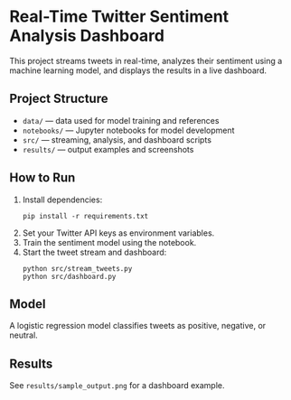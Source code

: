 # Real-Time Twitter Sentiment Analysis Dashboard

This project streams tweets in real-time, analyzes their sentiment using a machine learning model, and displays the results in a live dashboard.

## Project Structure

- `data/` — data used for model training and references
- `notebooks/` — Jupyter notebooks for model development
- `src/` — streaming, analysis, and dashboard scripts
- `results/` — output examples and screenshots

## How to Run

1. Install dependencies:
    ```
    pip install -r requirements.txt
    ```
2. Set your Twitter API keys as environment variables.
3. Train the sentiment model using the notebook.
4. Start the tweet stream and dashboard:
    ```
    python src/stream_tweets.py
    python src/dashboard.py
    ```

## Model

A logistic regression model classifies tweets as positive, negative, or neutral.

## Results

See `results/sample_output.png` for a dashboard example.